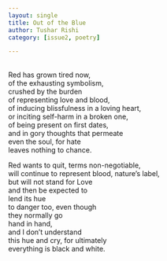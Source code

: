 ```yaml
---
layout: single
title: Out of the Blue
author: Tushar Rishi
category: [issue2, poetry]

---
```


<br>Red has grown tired now,
<br>of the exhausting symbolism,
<br>crushed by the burden
<br>of representing love and blood,
<br>of inducing blissfulness in a loving heart,
<br>or inciting self-harm in a broken one,
<br>of being present on first dates,
<br>and in gory thoughts that permeate
<br>even the soul, for hate
<br>leaves nothing to chance.
 
Red wants to quit, terms non-negotiable,
<br>will continue to represent blood, nature’s label,
<br>but will not stand for Love
<br>and then be expected to
<br>lend its hue
<br>to danger too, even though
<br>they normally go
<br>hand in hand,
<br>and I don’t understand
<br>this hue and cry, for ultimately
<br>everything is black and white.


